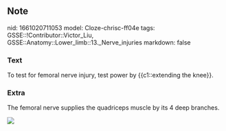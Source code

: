 ## Note
nid: 1661020711053
model: Cloze-chrisc-ff04e
tags: GSSE::!Contributor::Victor_Liu, GSSE::Anatomy::Lower_limb::13._Nerve_injuries
markdown: false

### Text
To test for femoral nerve injury, test power
by {{c1::extending the knee}}.

### Extra
The femoral nerve supplies the quadriceps muscle by its 4 deep
branches.
<div><img src=
"paste-6506c3280475b0e7a6ac5678d46d886636ad63e8.jpg"></div>
